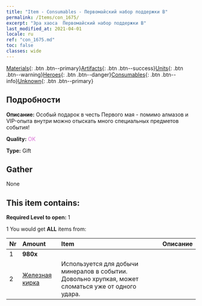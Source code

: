 ```yaml
---
title: "Item - Consumables - Первомайский набор поддержки B"
permalink: /Items/con_1675/
excerpt: "Эра хаоса  Первомайский набор поддержки B"
last_modified_at: 2021-04-01
locale: ru
ref: "con_1675.md"
toc: false
classes: wide
---
```

 [Materials](/ru/Items/){: .btn .btn--primary}[Artifacts](/ru/Items/Artifacts/){: .btn .btn--success}[Units](/ru/Items/Units/){: .btn .btn--warning}[Heroes](/ru/Items/Heroes/){: .btn .btn--danger}[Consumables](/ru/Items/Consumables/){: .btn .btn--info}[Unknown](/ru/Items/Unknown/){: .btn .btn--primary}

## Подробности
 **Описание:** Особый подарок в честь Первого мая - помимо алмазов и VIP-опыта внутри можно отыскать много специальных предметов события!

 **Quality:** <span style="color: #DA70D6">OK</span>

 **Type:** Gift

## Gather

  None

## This item contains:

 **Required Level to open:** 1

 1 You would get **ALL** items  from:

  | Nr | Amount |     Item    | Описание |
  |:---|:-------|:------------|:-----------:|
  | 1 |  **980x** | <i class="fas fa-gem"/> |  | 
  | 2 | [Железная кирка](/ru/Items/con_539/) | Используется для добычи минералов в событии. Довольно хрупкая, может сломаться уже от одного удара. | 
